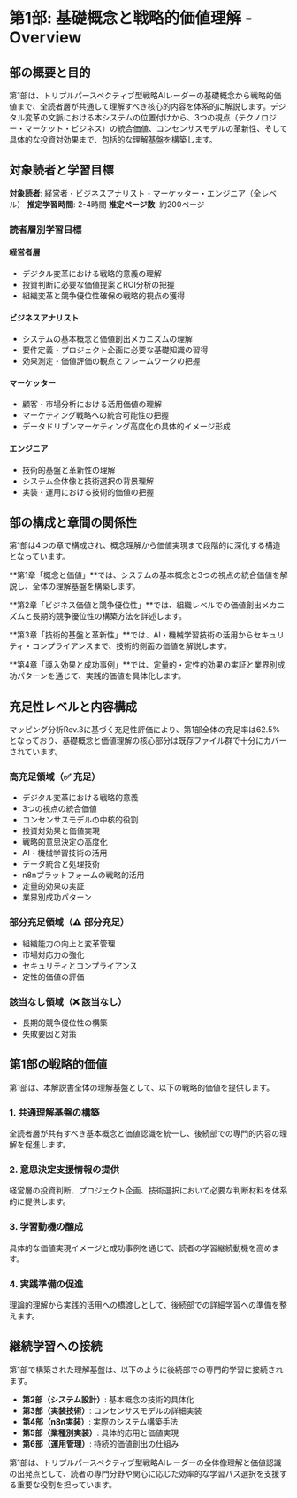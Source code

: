 # 第1部: 基礎概念と戦略的価値理解 - Overview

## 部の概要と目的

第1部は、トリプルパースペクティブ型戦略AIレーダーの基礎概念から戦略的価値まで、全読者層が共通して理解すべき核心的内容を体系的に解説します。デジタル変革の文脈における本システムの位置付けから、3つの視点（テクノロジー・マーケット・ビジネス）の統合価値、コンセンサスモデルの革新性、そして具体的な投資対効果まで、包括的な理解基盤を構築します。

## 対象読者と学習目標

**対象読者**: 経営者・ビジネスアナリスト・マーケッター・エンジニア（全レベル）
**推定学習時間**: 2-4時間
**推定ページ数**: 約200ページ

### 読者層別学習目標

#### 経営者層
- デジタル変革における戦略的意義の理解
- 投資判断に必要な価値提案とROI分析の把握
- 組織変革と競争優位性確保の戦略的視点の獲得

#### ビジネスアナリスト
- システムの基本概念と価値創出メカニズムの理解
- 要件定義・プロジェクト企画に必要な基礎知識の習得
- 効果測定・価値評価の観点とフレームワークの把握

#### マーケッター
- 顧客・市場分析における活用価値の理解
- マーケティング戦略への統合可能性の把握
- データドリブンマーケティング高度化の具体的イメージ形成

#### エンジニア
- 技術的基盤と革新性の理解
- システム全体像と技術選択の背景理解
- 実装・運用における技術的価値の把握

## 部の構成と章間の関係性

第1部は4つの章で構成され、概念理解から価値実現まで段階的に深化する構造となっています。

**第1章「概念と価値」**では、システムの基本概念と3つの視点の統合価値を解説し、全体の理解基盤を構築します。

**第2章「ビジネス価値と競争優位性」**では、組織レベルでの価値創出メカニズムと長期的競争優位性の構築方法を詳述します。

**第3章「技術的基盤と革新性」**では、AI・機械学習技術の活用からセキュリティ・コンプライアンスまで、技術的側面の価値を解説します。

**第4章「導入効果と成功事例」**では、定量的・定性的効果の実証と業界別成功パターンを通じて、実践的価値を具体化します。

## 充足性レベルと内容構成

マッピング分析Rev.3に基づく充足性評価により、第1部全体の充足率は62.5%となっており、基礎概念と価値理解の核心部分は既存ファイル群で十分にカバーされています。

### 高充足領域（✅ 充足）
- デジタル変革における戦略的意義
- 3つの視点の統合価値
- コンセンサスモデルの中核的役割
- 投資対効果と価値実現
- 戦略的意思決定の高度化
- AI・機械学習技術の活用
- データ統合と処理技術
- n8nプラットフォームの戦略的活用
- 定量的効果の実証
- 業界別成功パターン

### 部分充足領域（⚠️ 部分充足）
- 組織能力の向上と変革管理
- 市場対応力の強化
- セキュリティとコンプライアンス
- 定性的価値の評価

### 該当なし領域（❌ 該当なし）
- 長期的競争優位性の構築
- 失敗要因と対策

## 第1部の戦略的価値

第1部は、本解説書全体の理解基盤として、以下の戦略的価値を提供します。

### 1. 共通理解基盤の構築
全読者層が共有すべき基本概念と価値認識を統一し、後続部での専門的内容の理解を促進します。

### 2. 意思決定支援情報の提供
経営層の投資判断、プロジェクト企画、技術選択において必要な判断材料を体系的に提供します。

### 3. 学習動機の醸成
具体的な価値実現イメージと成功事例を通じて、読者の学習継続動機を高めます。

### 4. 実践準備の促進
理論的理解から実践的活用への橋渡しとして、後続部での詳細学習への準備を整えます。

## 継続学習への接続

第1部で構築された理解基盤は、以下のように後続部での専門的学習に接続されます。

- **第2部（システム設計）**: 基本概念の技術的具体化
- **第3部（実装技術）**: コンセンサスモデルの詳細実装
- **第4部（n8n実装）**: 実際のシステム構築手法
- **第5部（業種別実装）**: 具体的応用と価値実現
- **第6部（運用管理）**: 持続的価値創出の仕組み

第1部は、トリプルパースペクティブ型戦略AIレーダーの全体像理解と価値認識の出発点として、読者の専門分野や関心に応じた効率的な学習パス選択を支援する重要な役割を担っています。

